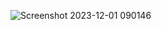 ![Screenshot 2023-12-01 090146](https://github.com/mohammed-249/Data_Science_Projects/assets/137003433/8a255d45-58e3-4a46-8f3a-6ca640506c16)

